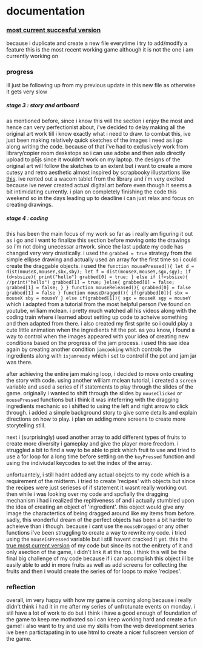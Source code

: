 # documentation
### [most current succesful version](https://editor.p5js.org/insiyam/sketches/qzSbPWrcM)
because i duplicate and create a new file everytime i try to add/modify a feature this is the most recent working game although it is not the one i am currently working on
### progress
ill just be following up from my previous update in this new file as otherwise it gets very slow
##### stage 3 : story and artboard
as mentioned before, since i know this will the section i enjoy the most and hence can very perfectionist about, i've decided to delay making all the original art work till i know exactly what i need to draw. to combat this, ive just been making relatively quick sketches of the images i need as i go along writing the code. because of that i've had to exclusively work from library/copier room deskstops so i can use adobe and then aslo directly upload to p5js since it wouldn't work on my laptop. the designs of the original art will follow the sketches to an extent but i want to create a more cutesy and retro aesthetic almost inspired by scrapbooky illustartions like [this](). ive rented out a wacom tablet from the library and i'm very excited because ive never created actual digital art before even though it seems a bit intimidating currently. i plan on completely finishing the code this weekend so in the days leading up to deadline i can just relax and focus on creating drawings.
##### stage 4 : coding
this has been the main focus of my work so far as i really am figuring it out as i go and i want to finalize this section before moving onto the drawings so i'm not doing unecessar artwork. since the last update my code has changed very very drastically. i used the ```grabbed = true``` strategy from the simple ellipse drawing and actually used an array for the first time so i could create the draggable objects. i used the ```function mousePressed(){
  let d = dist(mouseX,mouseY,sbx,sby);
  let f = dist(mouseX,mouseY,sgx,sgy);
  if (d<sbsize){
    print("hello")
    grabbed[0] = true;
  }
   else if (f<sbsize){
    //print("hello")
    grabbed[1] = true;
  }else{
    grabbed[0] = false;
    grabbed[1] = false;
  }
}
function mouseReleased(){
  grabbed[0] = false
  grabbed[1] = false
}
function mouseDragged(){
if(grabbed[0]){
  sbx = mouseX
  sby = mouseY
} else if(grabbed[1]){
  sgx = mouseX
  sgy = mouseY
  ``` which i adapted from a tutorial from the most helpful person i've found on youtube, william mclean. i pretty much watched all his videos along with the coding train where i learned about setting up code to acheive something and then adapted from there. i also created my first sprite so i could play a cute little animation when the ingredients hit the pot. as you know, i found a way to control when the images appeared with your idea of creating new conditions based on the progress of the jam process. i used this sae idea again by creating another condition ```jamcooking``` which controls the ingredients along with ```isjamready``` which i set to control if the pot and jam jar was there.
  
  after achieving the entire jam making loop, i decided to move onto creating the story with code. using another william mclean tutorial, i created a ```screen``` variable and used a series of if statements to play through the slides of the game. originally i wanted to shift through the slides by ```mouseClicked``` or ```mousePressed``` functions but i think it was inteferring with the dragging ingredients mechanic so i shifted to using the left and right arrow to click through. i added a simple background story to give some details and explain directions on how to play. i plan on adding more screens to create more storytelling still.
  
  next i (surprisingly) used another array to add different types of fruits to create more diversity i gameplay and give the player more freedom. i struggled a bit to find a way to be able to pick which fruit to use and tried to use a for loop for a long time before settling on the ```keyPressed``` function and using the indiviudal keycodes to set the index of the array.
  
  unfortuantely, i still hadnt added any actual obejcts to my code which is a requirement of the midterm. i tried to create 'recipes' with objects but since the recipes were just serieses of if statement it wasnt really working out. then while i was looking over my code and spcfially the dragging mechanism i had i realized the repitiveness of and i actually stumbled upon the idea of creating an object of 'ingredient'. this object would give any image the charactertics of being dragged around like my items from before. sadly, this wonderful dream of the perfect objects has been a bit harder to acheieve than i though. because i cant use the ```mouseDragged``` or any other functions i've been struggling to create a way to rewrite my code. i tried using the ```mouseIsPressed``` variable but i still havent cracked it yet. this the [true most current version](https://editor.p5js.org/insiyam/sketches/HHILSD7BA) of my code but since its not the enitrety of it and only asection of the game, i didn't link it at the top. i think this will be the final big challenge of my code because if i can accomplish this object ill be easily able to add in more fruits as well as add screens for collecting the fruits and then i would create the series of for loops to make 'recipes'.
 
### reflection
overall, im very happy with how my game is coming along because i really didn't think i had it in me after my series of unfrotunate events on monday. i stil have a lot of work to do but i think i have a good enough of foundation of the game to keep me motivated so i can keep working hard and create a fun game! i also want to try and use my skills from the web development series ive been partictapating in to use html to create a nicer fullscreen version of the game.
